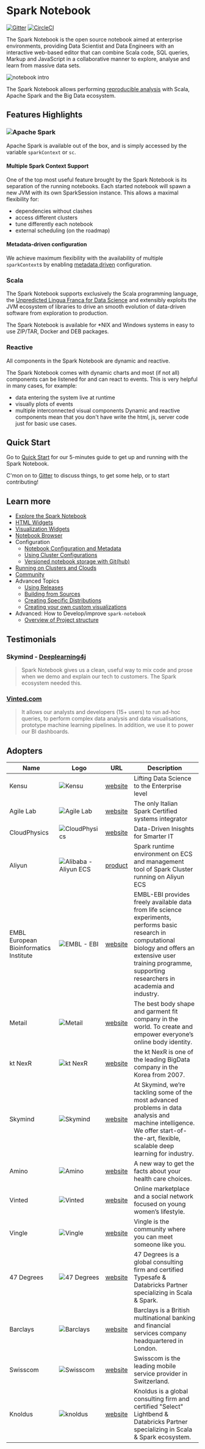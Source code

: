 Spark Notebook
==============

[![Gitter](https://badges.gitter.im/Join%20Chat.svg)](https://gitter.im/andypetrella/spark-notebook?utm_source=badge&utm_medium=badge&utm_campaign=pr-badge&utm_content=badge)
[![CircleCI](https://circleci.com/gh/spark-notebook/spark-notebook.svg?style=svg&circle-token=3f0257d998ab75f5432d385bd11c4365f8961d8d)](https://circleci.com/gh/spark-notebook/spark-notebook)

The Spark Notebook is the open source notebook aimed at enterprise environments, providing Data Scientist and Data Engineers with  an interactive web-based editor that can combine Scala code, SQL queries, Markup and JavaScript in a collaborative manner to explore, analyse and learn from massive data sets.

![notebook intro](./docs/images/geo-airports.png)

The Spark Notebook allows performing [reproducible analysis](http://simplystatistics.org/2014/06/06/the-real-reason-reproducible-research-is-important/) with Scala, Apache Spark and the Big Data ecosystem.

## Features Highlights

### ![Apache Spark](./docs/images/spark-logo-192x100px.png)

Apache Spark is available out of the box, and is simply accessed by the variable `sparkContext` or `sc`.

#### Multiple Spark Context Support

One of the top most useful feature brought by the Spark Notebook is its separation of the running notebooks.
Each started notebook will spawn a new JVM with its own SparkSession instance. This allows a maximal flexibility for:

* dependencies without clashes
* access different clusters
* tune differently each notebook
* external scheduling (on the roadmap)

#### Metadata-driven configuration

We achieve maximum flexibility with the availability of multiple `sparkContext`s by enabling [metadata driven](./docs/metadata.md) configuration.

### Scala

The Spark Notebook supports exclusively the Scala programming language, the [Unpredicted Lingua Franca for Data Science](https://youtu.be/3_oV25nZz8I) and extensibly exploits the JVM ecosystem of libraries to drive an smooth evolution of data-driven software from exploration to production.

The Spark Notebook is available for *NIX and Windows systems in easy to use ZIP/TAR, Docker and DEB packages.

### Reactive

All components in the Spark Notebook are dynamic and reactive.

The Spark Notebook comes with dynamic charts and most (if not all) components can be listened for and can react to events. This is very helpful in many cases, for example:
* data entering the system live at runtime
* visually plots of events
* multiple interconnected visual components
Dynamic and reactive components mean that you don't have write the html, js, server code just for basic use cases.


## Quick Start

Go to [Quick Start](./docs/quick_start.md) for our 5-minutes guide to get up and running with the Spark Notebook.

C'mon on to [Gitter](https://gitter.im/andypetrella/spark-notebook?utm_source=badge&utm_medium=badge&utm_campaign=pr-badge&utm_content=badge)
to discuss things, to get some help, or to start contributing!

## Learn more

* [Explore the Spark Notebook](./docs/exploring_notebook.md)
* [HTML Widgets](./docs/widgets_html.md)
* [Visualization Widgets](./docs/widgets_viz.md)
* [Notebook Browser](./docs/notebook_browser.md)
* Configuration
    * [Notebook Configuration and Metadata](./docs/metadata.md)
    * [Using Cluster Configurations](./docs/using_cluster_tab.md)
    * [Versioned notebook storage with Git(hub)](./modules/git-notebook-provider/README.md)
* [Running on Clusters and Clouds](./docs/clusters_clouds.md)
* [Community](./docs/community.md)
* Advanced Topics
    * [Using Releases](./docs/using_releases.md)
    * [Building from Sources](./docs/build_from_source.md)
    * [Creating Specific Distributions](./docs/build_specific_distros.md)
    * [Creating your own custom visualizations](./docs/custom_charts.md)
* Advanced: How to Develop/improve `spark-notebook`
    * [Overview of Project structure](./docs/code_structure.md)

## Testimonials
### Skymind - [Deeplearning4j](http://Deeplearning4j.org)

> Spark Notebook gives us a clean, useful way to mix code and prose when we demo and explain our tech to customers. The Spark ecosystem needed this.

### [Vinted.com](http://www.vinted.com)

> It allows our analysts and developers (15+ users) to run ad-hoc queries, to perform complex data analysis and data visualisations, prototype machine learning pipelines. In addition, we use it to power our BI dashboards.

## Adopters

| Name                                   | Logo                                                                                                                           | URL                                                                                              | Description                                                                                                                                                                                                           |
|----------------------------------------|--------------------------------------------------------------------------------------------------------------------------------|--------------------------------------------------------------------------------------------------|-----------------------------------------------------------------------------------------------------------------------------------------------------------------------------------------------------------------------|
| Kensu                            | ![Kensu](http://www.kensu.io/assets/images/kensu-logo.png)                                                 | [website](http://www.kensu.io)                                                           | Lifting Data Science to the Enterprise level                                                                                                                                                                                |
| Agile Lab                              | ![Agile Lab](http://www.agilelab.it/wp-content/uploads/2015/02/logo1.png)                                                      | [website](http://www.agilelab.it)                                                                | The only Italian Spark Certified systems integrator                                                                                                                                                                   |
| CloudPhysics                           | ![CloudPhysics](https://www.cloudphysics.com/static/uploads/2014/06/3color_bug_lg.png)                                         | [website](http://www.cloudphysics.com)                                                           | Data-Driven Inisghts for Smarter IT                                                                                                                                                                                   |
| Aliyun                                 | ![Alibaba - Aliyun ECS](http://gtms02.alicdn.com/tps/i2/T1J0xIFMteXXX4dCTl-220-72.png)                                         | [product](http://market.aliyun.com/products/56014009/jxsc000194.html?spm=5176.900004.4.1.WGc3Ei) | Spark runtime environment on ECS and management tool of Spark Cluster running on Aliyun ECS                                                                                                                             |
| EMBL European Bioinformatics Institute | ![EMBL - EBI](http://www.ebi.ac.uk/miriam/static/main/img/EBI_logo.png)                                                        | [website](http://www.ebi.ac.uk/)                                                                 | EMBL-EBI provides freely available data from life science experiments, performs basic research in computational biology and offers an extensive user training programme, supporting researchers in academia and industry. |
| Metail                                 | ![Metail](http://metail.wpengine.com/wp-content/uploads/2013/11/Metail_Logo1.png)                                              | [website](http://metail.com/)                                                                    | The best body shape and garment fit company in the world. To create and empower everyone’s online body identity.                                                                                                          |
| kt NexR                                | ![kt NexR](http://ktnexr.com/images/main/kt_h_logo.jpg)                                                                        | [website](http://ktnexr.com)                                                                     | the kt NexR is one of the leading BigData company in the Korea from 2007.                                                                                                                                             |
| Skymind                                | ![Skymind](https://skymind.io/images/skymind_logo_latest.png)                                                                  | [website](http://www.skymind.io)                                                                 | At Skymind, we’re tackling some of the most advanced problems in data analysis and machine intelligence. We offer start-of-the-art, flexible, scalable deep learning for industry.                                      |
| Amino                                  | ![Amino](https://amino.com/static/img/logos/amino-logo-123x30_2x.png)                                                          | [website](http://www.Amino.com)                                                                  | A new way to get the facts about your health care choices.                                                                                                                                                            |
| Vinted                                 | ![Vinted](http://engineering.vinted.com/brandbook/images/logos/vinted.svg)                                                     | [website](http://www.vinted.com/)                                                                | Online marketplace and a social network focused on young women’s lifestyle.                                                                                                                                             |
| Vingle                                 | ![Vingle](https://s3.amazonaws.com/vingle-assets/Vingle_Wordmark_Red.png)                                                      | [website](https://www.vingle.net)                                                                | Vingle is the community where you can meet someone like you.                                                                                                                                                          |
| 47 Degrees                             | ![47 Degrees](http://www.47deg.com/assets/logo_148x148.png)                                                                    | [website](http://www.47deg.com)                                                                  | 47 Degrees is a global consulting firm and certified Typesafe & Databricks Partner specializing in Scala & Spark.                                                                                                       |
| Barclays                               | ![Barclays](https://www.home.barclays/content/dam/barclayspublic/images/Site%20wide/Barclays%20logo/barclays-logo-desktop.png) | [website](http://www.barclays.com)                                                               | Barclays is a British multinational banking and financial services company headquartered in London.                                                                                                                     |
| Swisscom                               | ![Swisscom](https://upload.wikimedia.org/wikipedia/en/2/2c/Swisscom_Logo.png)                                                  | [website](https://www.swisscom.ch)                                                               | Swisscom is the leading mobile service provider in Switzerland.                                                                                                                                                         |
| Knoldus                                | ![knoldus](http://www.knoldus.com/images/logos/new_logo_1.jpg)                                                                 | [website](http://www.knoldus.com)                                                                |  Knoldus is a global consulting firm and certified "Select" Lightbend & Databricks Partner specializing in Scala & Spark ecosystem.                                                                                     |                                                             |
